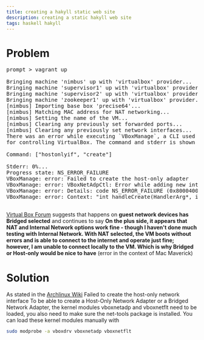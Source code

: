 ```yaml
---
title: creating a hakyll static web site
description: creating a static hakyll web site
tags: haskell hakyll
---
```


# Problem

<pre class="terminal">
<span id="prompt">prompt</span> > vagrant up

Bringing machine 'nimbus' up with 'virtualbox' provider...
Bringing machine 'supervisor1' up with 'virtualbox' provider...
Bringing machine 'supervisor2' up with 'virtualbox' provider...
Bringing machine 'zookeeper1' up with 'virtualbox' provider...
[nimbus] Importing base box 'precise64'...
[nimbus] Matching MAC address for NAT networking...
[nimbus] Setting the name of the VM...
[nimbus] Clearing any previously set forwarded ports...
[nimbus] Clearing any previously set network interfaces...
There was an error while executing `VBoxManage`, a CLI used by Vagrant
for controlling VirtualBox. The command and stderr is shown below.

Command: ["hostonlyif", "create"]

Stderr: 0%...
Progress state: NS_ERROR_FAILURE
VBoxManage: error: Failed to create the host-only adapter
VBoxManage: error: VBoxNetAdpCtl: Error while adding new interface: failed to open /dev/vboxnetctl: No such file or directory
VBoxManage: error: Details: code NS_ERROR_FAILURE (0x80004005), component HostNetworkInterface, interface IHostNetworkInterface
VBoxManage: error: Context: "int handleCreate(HandlerArg*, int, int*)" at line 66 of file VBoxManageHostonly.cpp

</pre>

[Virtual Box Forum] suggests that happens on **guest network devices has Bridged selected** and continues to say **On the plus
side, it appears that NAT and Internal Network options work fine - though I haven't done much testing with Internal Network.
With NAT selected, the VM boots without errors and is able to connect to the internet and operate just fine; however, I am unable
to connect locally to the VM. Which is why Bridged or Host-only would be nice to have** (error in the context of Mac Maverick)

[Virtual Box Forum]: https://forums.virtualbox.org/viewtopic.php?f=8&t=56013


# Solution

As stated in the [Archlinux Wiki]
Failed to create the host-only network interface
To be able to create a Host-Only Network Adapter or a Bridged Network Adapter, the kernel modules vboxnetadp and vboxnetflt need to be loaded, you also need to make sure the net-tools package is installed. You can load these kernel modules manually with

```bash
sudo modprobe -a vboxdrv vboxnetadp vboxnetflt
```

[Archlinux Wiki]: https://wiki.archlinux.org/index.php/Virtualbox#Failed_to_create_the_host-only_network_interface


